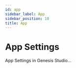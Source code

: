 ```yaml
---
id: app
sidebar_label: App
sidebar_position: 10
title: App
---
```


# App Settings

App Settings in Genesis Studio...